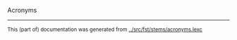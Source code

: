 Acronyms



















* * *
<small>This (part of) documentation was generated from [../src/fst/stems/acronyms.lexc](http://github.com/giellalt/lang-est/blob/main/../src/fst/stems/acronyms.lexc)</small>